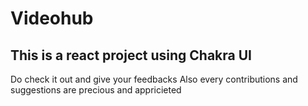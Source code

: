 # Videohub
## This is a react project using Chakra UI
Do check it out and give your feedbacks 
Also every contributions and suggestions are precious and appricieted 
